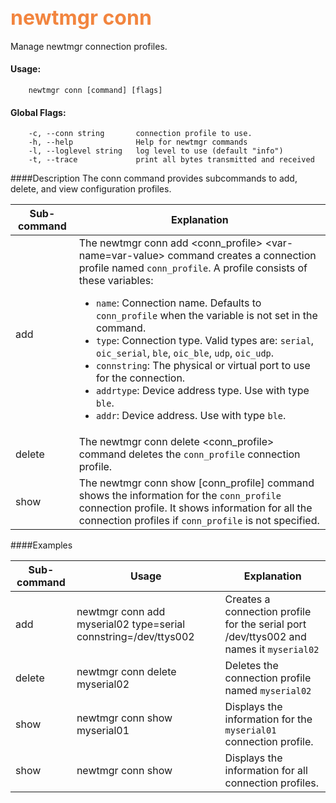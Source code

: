 ## <font color="#F2853F" style="font-size:24pt">newtmgr conn </font>
Manage newtmgr connection profiles.

#### Usage:

```no-highlight
    newtmgr conn [command] [flags] 
```

#### Global Flags:

```no-highlight
    -c, --conn string       connection profile to use.
    -h, --help              Help for newtmgr commands
    -l, --loglevel string   log level to use (default "info")
    -t, --trace             print all bytes transmitted and received
```

####Description
The conn command provides subcommands to add, delete, and view configuration profiles.

Sub-command  | Explanation
-------------| ------------------------
add       | The newtmgr conn add <conn_profile> <var-name=var-value> command creates a connection profile named `conn_profile`. A profile consists of these variables: <ul><li>`name`: Connection name. Defaults to `conn_profile` when the variable is not set in the command. </li><li>`type`: Connection type. Valid types are: `serial`, `oic_serial`, `ble`, `oic_ble`, `udp`, `oic_udp`.</li><li>`connstring`: The physical or virtual port to use for the connection.</li><li>`addrtype`: Device address type. Use with type `ble`.</li><li>`addr`:  Device address. Use with type `ble`.</ul>
delete    | The newtmgr conn delete &lt;conn_profile&gt; command deletes the `conn_profile` connection profile.
show      | The newtmgr conn show [conn_profile] command shows the information for the `conn_profile` connection profile. It shows information for all the connection profiles if `conn_profile` is not specified.
    

####Examples

Sub-command  | Usage                  | Explanation
-------------| -----------------------|-----------------
add       | newtmgr conn add myserial02 type=serial connstring=/dev/ttys002 | Creates a connection profile for the serial port /dev/ttys002 and names it `myserial02`
delete    | newtmgr conn delete myserial02  | Deletes the connection profile named `myserial02`
show      | newtmgr conn show myserial01 | Displays the information for the `myserial01` connection profile.
show      | newtmgr conn show  | Displays the information for all connection profiles.
